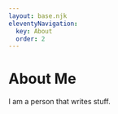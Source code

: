 ```yaml
---
layout: base.njk
eleventyNavigation:
  key: About
  order: 2
---
```

# About Me

I am a person that writes stuff.
